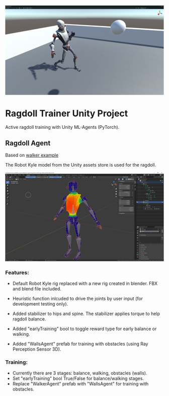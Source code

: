 ![Ragdoll Screenshot](/docs/RagdollScreenshot.png)

# Ragdoll Trainer Unity Project

Active ragdoll training with Unity ML-Agents (PyTorch). 

## Ragdoll Agent

Based on [walker example](https://github.com/Unity-Technologies/ml-agents/blob/main/docs/Learning-Environment-Examples.md)

The Robot Kyle model from the Unity assets store is used for the ragdoll.

![RobotKyleBlend Image](/docs/RobotKyleBlend.png)

### Features:

* Default Robot Kyle rig replaced with a new rig created in blender. FBX and blend file included.

* Heuristic function inlcuded to drive the joints by user input (for development testing only).

* Added stabilizer to hips and spine. The stabilizer applies torque to help ragdoll balance.

* Added "earlyTraining" bool to toggle reward type for early balance or walking.

* Added "WallsAgent" prefab for training with obstacles (using Ray Perception Sensor 3D).

### Training:

* Currently there are 3 stages: balance, walking, obstacles (walls).
* Set "earlyTraining" bool True/False for balance/walking stages.
* Replace "WalkerAgent" prefab with "WallsAgent" for training with obstacles.

